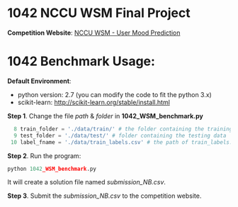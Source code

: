 # 1042 NCCU WSM Final Project
**Competition Website**: [NCCU WSM - User Mood Prediction](https://inclass.kaggle.com/c/nccu-wsm-user-mood-prediction)

# 1042 Benchmark Usage:
**Default Environment**:
- python version: 2.7 (you can modify the code to fit the python 3.x)
- scikit-learn: http://scikit-learn.org/stable/install.html

**Step 1**. Change the file *path* & *folder* in **1042_WSM_benchmark.py**
```python
  8 train_folder = './data/train/' # the folder containing the training data
  9 test_folder = './data/test/' # folder containing the testing data
 10 label_fname = './data/train_labels.csv' # the path of train_labels.csv
```

**Step 2**. Run the program:
```python
python 1042_WSM_benchmark.py
```
It will create a solution file named *submission_NB.csv*.

**Step 3**. Submit the *submission_NB.csv* to the competition website.
